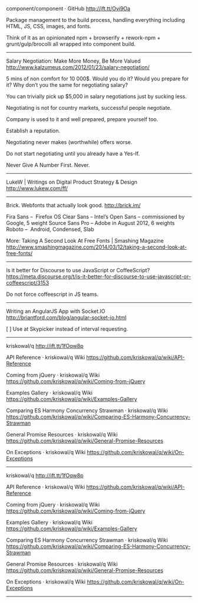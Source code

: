 component/component · GitHub
http://ift.tt/Ovi9Oa

Package management to the build process, handling everything including HTML, JS, CSS, images, and fonts.

Think of it as an opinionated npm + browserify + rework-npm + grunt/gulp/brocolli all wrapped into component build.

***

Salary Negotiation: Make More Money, Be More Valued
http://www.kalzumeus.com/2012/01/23/salary-negotiation/

5 mins of non comfort for 10 000$. Would you do it? Would you prepare for it? Why don’t you the same for negotiating salary?

You can trivially pick up $5,000 in salary negotiations just by sucking less.

Negotiating is not for country markets, successful people negotiate.

Company is used to it and well prepared, prepare yourself too.

Establish a reputation.

Negotiating never makes (worthwhile) offers worse.

Do not start negotiating until you already have a Yes-If.

Never Give A Number First. Never.

***

LukeW | Writings on Digital Product Strategy & Design
http://www.lukew.com/ff/

***

Brick. Webfonts that actually look good.
http://brick.im/

Fira Sans –  Firefox OS
Clear Sans – Intel’s
Open Sans – commissioned by Google, 5 weight
Source Sans Pro – Adobe in August 2012, 6 weights
Roboto –  Android, Condensed, Slab

More:
Taking A Second Look At Free Fonts | Smashing Magazine
http://www.smashingmagazine.com/2014/03/12/taking-a-second-look-at-free-fonts/

***

Is it better for Discourse to use JavaScript or CoffeeScript?
https://meta.discourse.org/t/is-it-better-for-discourse-to-use-javascript-or-coffeescript/3153

Do not force coffeescript in JS teams.

***

Writing an AngularJS App with Socket.IO
http://briantford.com/blog/angular-socket-io.html

[ ] Use at Skypicker instead of interval requesting.

***

kriskowal/q
http://ift.tt/1fOqw8p

API Reference · kriskowal/q Wiki
https://github.com/kriskowal/q/wiki/API-Reference

Coming from jQuery · kriskowal/q Wiki
https://github.com/kriskowal/q/wiki/Coming-from-jQuery

Examples Gallery · kriskowal/q Wiki
https://github.com/kriskowal/q/wiki/Examples-Gallery

Comparing ES Harmony Concurrency Strawman · kriskowal/q Wiki
https://github.com/kriskowal/q/wiki/Comparing-ES-Harmony-Concurrency-Strawman

General Promise Resources · kriskowal/q Wiki
https://github.com/kriskowal/q/wiki/General-Promise-Resources

On Exceptions · kriskowal/q Wiki
https://github.com/kriskowal/q/wiki/On-Exceptions

***

kriskowal/q
http://ift.tt/1fOqw8p

API Reference · kriskowal/q Wiki
https://github.com/kriskowal/q/wiki/API-Reference

Coming from jQuery · kriskowal/q Wiki
https://github.com/kriskowal/q/wiki/Coming-from-jQuery

Examples Gallery · kriskowal/q Wiki
https://github.com/kriskowal/q/wiki/Examples-Gallery

Comparing ES Harmony Concurrency Strawman · kriskowal/q Wiki
https://github.com/kriskowal/q/wiki/Comparing-ES-Harmony-Concurrency-Strawman

General Promise Resources · kriskowal/q Wiki
https://github.com/kriskowal/q/wiki/General-Promise-Resources

On Exceptions · kriskowal/q Wiki
https://github.com/kriskowal/q/wiki/On-Exceptions


***


